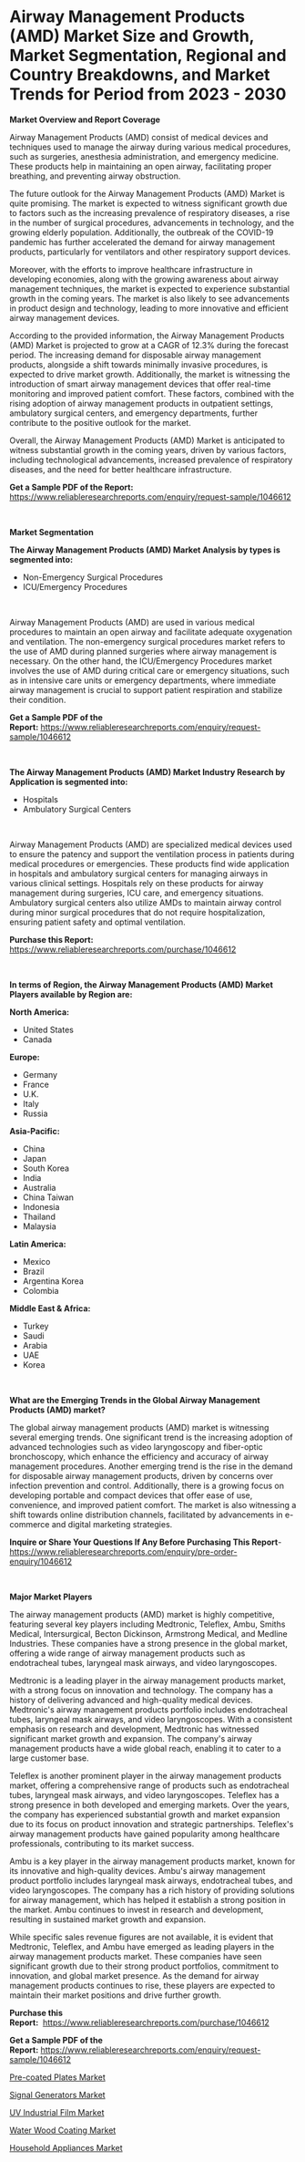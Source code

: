 <p><h1>Airway Management Products (AMD) Market Size and Growth, Market Segmentation, Regional and Country Breakdowns, and Market Trends for Period from 2023 -  2030</h1></p><p><strong>Market Overview and Report Coverage</strong></p>
<p><p>Airway Management Products (AMD) consist of medical devices and techniques used to manage the airway during various medical procedures, such as surgeries, anesthesia administration, and emergency medicine. These products help in maintaining an open airway, facilitating proper breathing, and preventing airway obstruction.</p><p>The future outlook for the Airway Management Products (AMD) Market is quite promising. The market is expected to witness significant growth due to factors such as the increasing prevalence of respiratory diseases, a rise in the number of surgical procedures, advancements in technology, and the growing elderly population. Additionally, the outbreak of the COVID-19 pandemic has further accelerated the demand for airway management products, particularly for ventilators and other respiratory support devices.</p><p>Moreover, with the efforts to improve healthcare infrastructure in developing economies, along with the growing awareness about airway management techniques, the market is expected to experience substantial growth in the coming years. The market is also likely to see advancements in product design and technology, leading to more innovative and efficient airway management devices.</p><p>According to the provided information, the Airway Management Products (AMD) Market is projected to grow at a CAGR of 12.3% during the forecast period. The increasing demand for disposable airway management products, alongside a shift towards minimally invasive procedures, is expected to drive market growth. Additionally, the market is witnessing the introduction of smart airway management devices that offer real-time monitoring and improved patient comfort. These factors, combined with the rising adoption of airway management products in outpatient settings, ambulatory surgical centers, and emergency departments, further contribute to the positive outlook for the market.</p><p>Overall, the Airway Management Products (AMD) Market is anticipated to witness substantial growth in the coming years, driven by various factors, including technological advancements, increased prevalence of respiratory diseases, and the need for better healthcare infrastructure.</p></p>
<p><strong>Get a Sample PDF of the Report:</strong> <a href="https://www.reliableresearchreports.com/enquiry/request-sample/1046612">https://www.reliableresearchreports.com/enquiry/request-sample/1046612</a></p>
<p>&nbsp;</p>
<p><strong>Market Segmentation</strong></p>
<p><strong>The Airway Management Products (AMD) Market Analysis by types is segmented into:</strong></p>
<p><ul><li>Non-Emergency Surgical Procedures</li><li>ICU/Emergency Procedures</li></ul></p>
<p>&nbsp;</p>
<p><p>Airway Management Products (AMD) are used in various medical procedures to maintain an open airway and facilitate adequate oxygenation and ventilation. The non-emergency surgical procedures market refers to the use of AMD during planned surgeries where airway management is necessary. On the other hand, the ICU/Emergency Procedures market involves the use of AMD during critical care or emergency situations, such as in intensive care units or emergency departments, where immediate airway management is crucial to support patient respiration and stabilize their condition.</p></p>
<p><strong>Get a Sample PDF of the Report:</strong>&nbsp;<a href="https://www.reliableresearchreports.com/enquiry/request-sample/1046612">https://www.reliableresearchreports.com/enquiry/request-sample/1046612</a></p>
<p>&nbsp;</p>
<p><strong>The Airway Management Products (AMD) Market Industry Research by Application is segmented into:</strong></p>
<p><ul><li>Hospitals</li><li>Ambulatory Surgical Centers</li></ul></p>
<p>&nbsp;</p>
<p><p>Airway Management Products (AMD) are specialized medical devices used to ensure the patency and support the ventilation process in patients during medical procedures or emergencies. These products find wide application in hospitals and ambulatory surgical centers for managing airways in various clinical settings. Hospitals rely on these products for airway management during surgeries, ICU care, and emergency situations. Ambulatory surgical centers also utilize AMDs to maintain airway control during minor surgical procedures that do not require hospitalization, ensuring patient safety and optimal ventilation.</p></p>
<p><strong>Purchase this Report:</strong>&nbsp; <a href="https://www.reliableresearchreports.com/purchase/1046612">https://www.reliableresearchreports.com/purchase/1046612</a></p>
<p>&nbsp;</p>
<p><strong>In terms of Region, the Airway Management Products (AMD) Market Players available by Region are:</strong></p>
<p>
    <p> <strong> North America: </strong>
        <ul>
            <li>United States</li>
            <li>Canada</li>
        </ul>
        </p> 
    <p> <strong> Europe: </strong>
        <ul>
            <li>Germany</li>
            <li>France</li>
            <li>U.K.</li>
            <li>Italy</li>
            <li>Russia</li>
        </ul>
        </p> 
    <p> <strong> Asia-Pacific: </strong>
        <ul>
            <li>China</li>
            <li>Japan</li>
            <li>South Korea</li>
            <li>India</li>
            <li>Australia</li>
            <li>China Taiwan</li>
            <li>Indonesia</li>
            <li>Thailand</li>
            <li>Malaysia</li>
        </ul>
        </p> 
    <p> <strong> Latin America: </strong>
        <ul>
            <li>Mexico</li>
            <li>Brazil</li>
            <li>Argentina Korea</li>
            <li>Colombia</li>
        </ul>
        </p> 
    <p> <strong> Middle East & Africa: </strong>
        <ul>
            <li>Turkey</li>
            <li>Saudi</li>
            <li>Arabia</li>
            <li>UAE</li>
            <li>Korea</li>
        </ul>
    </p>
    </p>
<p>&nbsp;</p>
<p><strong>What are the Emerging Trends in the Global Airway Management Products (AMD) market?</strong></p>
<p><p>The global airway management products (AMD) market is witnessing several emerging trends. One significant trend is the increasing adoption of advanced technologies such as video laryngoscopy and fiber-optic bronchoscopy, which enhance the efficiency and accuracy of airway management procedures. Another emerging trend is the rise in the demand for disposable airway management products, driven by concerns over infection prevention and control. Additionally, there is a growing focus on developing portable and compact devices that offer ease of use, convenience, and improved patient comfort. The market is also witnessing a shift towards online distribution channels, facilitated by advancements in e-commerce and digital marketing strategies.</p></p>
<p><strong>Inquire or Share Your Questions If Any Before Purchasing This Report</strong>- <a href="https://www.reliableresearchreports.com/enquiry/pre-order-enquiry/1046612">https://www.reliableresearchreports.com/enquiry/pre-order-enquiry/1046612</a></p>
<p>&nbsp;</p>
<p><strong>Major Market Players</strong></p>
<p><p>The airway management products (AMD) market is highly competitive, featuring several key players including Medtronic, Teleflex, Ambu, Smiths Medical, Intersurgical, Becton Dickinson, Armstrong Medical, and Medline Industries. These companies have a strong presence in the global market, offering a wide range of airway management products such as endotracheal tubes, laryngeal mask airways, and video laryngoscopes.</p><p>Medtronic is a leading player in the airway management products market, with a strong focus on innovation and technology. The company has a history of delivering advanced and high-quality medical devices. Medtronic's airway management products portfolio includes endotracheal tubes, laryngeal mask airways, and video laryngoscopes. With a consistent emphasis on research and development, Medtronic has witnessed significant market growth and expansion. The company's airway management products have a wide global reach, enabling it to cater to a large customer base.</p><p>Teleflex is another prominent player in the airway management products market, offering a comprehensive range of products such as endotracheal tubes, laryngeal mask airways, and video laryngoscopes. Teleflex has a strong presence in both developed and emerging markets. Over the years, the company has experienced substantial growth and market expansion due to its focus on product innovation and strategic partnerships. Teleflex's airway management products have gained popularity among healthcare professionals, contributing to its market success.</p><p>Ambu is a key player in the airway management products market, known for its innovative and high-quality devices. Ambu's airway management product portfolio includes laryngeal mask airways, endotracheal tubes, and video laryngoscopes. The company has a rich history of providing solutions for airway management, which has helped it establish a strong position in the market. Ambu continues to invest in research and development, resulting in sustained market growth and expansion.</p><p>While specific sales revenue figures are not available, it is evident that Medtronic, Teleflex, and Ambu have emerged as leading players in the airway management products market. These companies have seen significant growth due to their strong product portfolios, commitment to innovation, and global market presence. As the demand for airway management products continues to rise, these players are expected to maintain their market positions and drive further growth.</p></p>
<p><strong>Purchase this Report:</strong>&nbsp;&nbsp;<a href="https://www.reliableresearchreports.com/purchase/1046612">https://www.reliableresearchreports.com/purchase/1046612</a></p>
<p></p>
<p><strong>Get a Sample PDF of the Report:</strong>&nbsp;<a href="https://www.reliableresearchreports.com/enquiry/request-sample/1046612">https://www.reliableresearchreports.com/enquiry/request-sample/1046612</a></p>
<p><p><a href="https://www.linkedin.com/pulse/pre-coated-plates-market-challenges-opportunities-growth-s0jve/">Pre-coated Plates Market</a></p><p><a href="https://medium.com/@laurenglover76/signal-generators-market-size-cagr-trends-2024-2030-36c02807e773">Signal Generators Market</a></p><p><a href="https://www.linkedin.com/pulse/uv-industrial-film-market-research-report-provides-thorough-1xime/">UV Industrial Film Market</a></p><p><a href="https://www.linkedin.com/pulse/water-wood-coating-market-size-2023-2030-global-industrial-npwxe/">Water Wood Coating Market</a></p><p><a href="https://medium.com/@bernadetteball666/household-appliances-market-size-cagr-trends-2024-2030-e72a4d6f288b">Household Appliances Market</a></p></p>